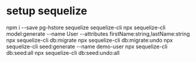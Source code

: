 # setup sequelize
npm i --save pg-hstore sequelize sequelize-cli 
npx sequelize-cli model:generate --name User --attributes firstName:string,lastName:string
npx sequelize-cli db:migrate
npx sequelize-cli db:migrate:undo
npx sequelize-cli seed:generate --name demo-user
npx sequelize-cli db:seed:all
npx sequelize-cli db:seed:undo:all